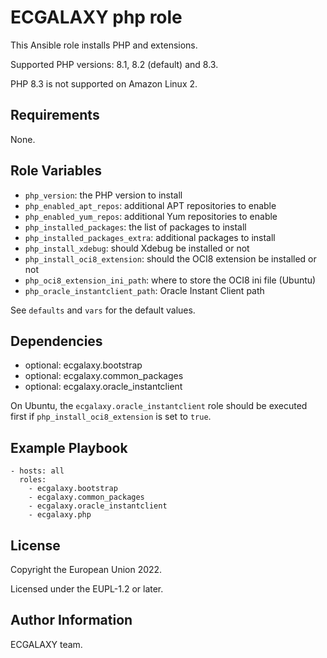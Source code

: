 ECGALAXY php role
=================

This Ansible role installs PHP and extensions.

Supported PHP versions: 8.1, 8.2 (default) and 8.3.

PHP 8.3 is not supported on Amazon Linux 2.

Requirements
------------

None.

Role Variables
--------------

* `php_version`: the PHP version to install
* `php_enabled_apt_repos`: additional APT repositories to enable
* `php_enabled_yum_repos`: additional Yum repositories to enable
* `php_installed_packages`: the list of packages to install
* `php_installed_packages_extra`: additional packages to install
* `php_install_xdebug`: should Xdebug be installed or not
* `php_install_oci8_extension`: should the OCI8 extension be installed or not
* `php_oci8_extension_ini_path`: where to store the OCI8 ini file (Ubuntu)
* `php_oracle_instantclient_path`: Oracle Instant Client path

See `defaults` and `vars` for the default values.

Dependencies
------------

* optional: ecgalaxy.bootstrap
* optional: ecgalaxy.common_packages
* optional: ecgalaxy.oracle_instantclient

On Ubuntu, the `ecgalaxy.oracle_instantclient` role should be executed first if `php_install_oci8_extension` is set to `true`.

Example Playbook
----------------

    - hosts: all
      roles:
        - ecgalaxy.bootstrap
        - ecgalaxy.common_packages
        - ecgalaxy.oracle_instantclient
        - ecgalaxy.php

License
-------

Copyright the European Union 2022.

Licensed under the EUPL-1.2 or later.

Author Information
------------------

ECGALAXY team.
